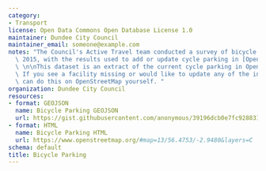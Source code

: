 ```yaml
---
category:
- Transport
license: Open Data Commons Open Database License 1.0
maintainer: Dundee City Council
maintainer_email: someone@example.com
notes: "The Council's Active Travel team conducted a survey of bicycle parking in\
  \ 2015, with the results used to add or update cycle parking in [OpenStreetMap](https://www.openstreetmap.org).\
  \ \n\nThis dataset is an extract of the current cycle parking in OpenStreetMap.\
  \ If you see a facility missing or would like to update any of the information you\
  \ can do this on OpenStreetMap yourself. "
organization: Dundee City Council
resources:
- format: GEOJSON
  name: Bicycle Parking GEOJSON
  url: https://gist.githubusercontent.com/anonymous/39196dcb0e7fc9288313dbcce0d0da68/raw/8af22904c4a32d9e97afee64f44376ca6b52b3e9/overpass.geojson
- format: HTML
  name: Bicycle Parking HTML
  url: https://www.openstreetmap.org/#map=13/56.4753/-2.9480&layers=C
schema: default
title: Bicycle Parking
---
```

